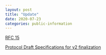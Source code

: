 ```yaml
---
layout: post
title: "Update"
date: 2020-07-23
categories: public-information
---
```


[RFC 15](https://github.com/freight-chain/rfc/issues/22)

[Protocol Draft Specifications for v2 finalization](https://github.com/freight-trust/protocol)
